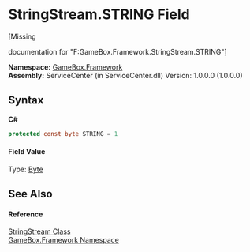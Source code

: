 # StringStream.STRING Field
 

\[Missing <summary> documentation for "F:GameBox.Framework.StringStream.STRING"\]

**Namespace:**&nbsp;<a href="a8957fe6-9cc0-3a6d-cd5c-a2a246efee1e">GameBox.Framework</a><br />**Assembly:**&nbsp;ServiceCenter (in ServiceCenter.dll) Version: 1.0.0.0 (1.0.0.0)

## Syntax

**C#**<br />
``` C#
protected const byte STRING = 1
```


#### Field Value
Type: <a href="http://msdn2.microsoft.com/zh-cn/library/yyb1w04y" target="_blank">Byte</a>

## See Also


#### Reference
<a href="7803a1af-8017-06c3-8130-b3fd352be039">StringStream Class</a><br /><a href="a8957fe6-9cc0-3a6d-cd5c-a2a246efee1e">GameBox.Framework Namespace</a><br />